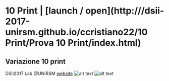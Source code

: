 # 10 Print | [launch / open](http:///dsii-2017-unirsm.github.io/ccristiano22/10 Print/Prova 10 Print/index.html)
## Variazione 10 print ##
DSII2017 Lab @UNIRSM [website](http://dsii-2017-unirsm.github.io)
![alt text]()
![alt text]()
